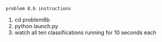     problem 8.b instructions
1. cd problem8b
2. python launch.py
3. watch all ten classifications running for 10 seconds each
